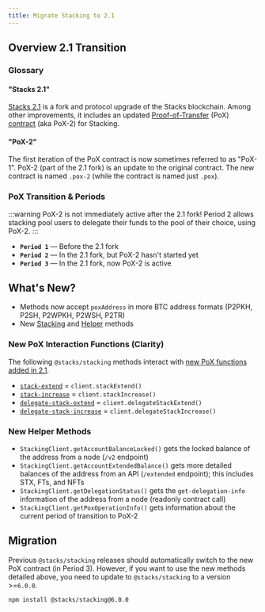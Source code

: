 ```yaml
---
title: Migrate Stacking to 2.1
---
```


## Overview 2.1 Transition

### Glossary

#### "Stacks 2.1"

[Stacks 2.1](https://stacks.org/stacks-21-what-to-expect) is a fork and protocol upgrade of the Stacks blockchain. Among other improvements, it includes an updated [Proof-of-Transfer](https://docs.stacks.co/docs/understand-stacks/proof-of-transfer) (PoX) [contract](https://docs.stacks.co/docs/noteworthy-contracts/stacking-contract) (aka PoX-2) for Stacking.

#### "PoX-2"

The first iteration of the PoX contract is now sometimes referred to as "PoX-1". PoX-2 (part of the 2.1 fork) is an update to the original contract. The new contract is named `.pox-2` (while the contract is named just `.pox`).

<!-- todo: maybe explain sip-015 periods in more detail -->
<!-- todo: add graphic -->

### PoX Transition & Periods

:::warning
PoX-2 is not immediately active after the 2.1 fork! Period 2 allows stacking pool users to delegate their funds to the pool of their choice, using PoX-2.
:::

- **`Period 1`** — Before the 2.1 fork
- **`Period 2`** — In the 2.1 fork, but PoX-2 hasn't started yet
- **`Period 3`** — In the 2.1 fork, now PoX-2 is active

## What's New?

- Methods now accept `poxAddress` in more BTC address formats (P2PKH, P2SH, P2WPKH, P2WSH, P2TR)
- New [Stacking](#new-pox-interaction-functions-clarity) and [Helper](#new-helper-methods) methods

### New PoX Interaction Functions (Clarity)

The following `@stacks/stacking` methods interact with [new PoX functions added in 2.1](https://github.com/stacksgov/sips/blob/feat/sip-015/sips/sip-015/sip-015-network-upgrade.md#new-method-stack-extend).

- [`stack-extend`](https://github.com/stacksgov/sips/blob/4ed252c11ade5569ab11a28d373b267f0e5499d4/sips/sip-015/sip-015-network-upgrade.md#new-method-stack-extend) = `client.stackExtend()`
- [`stack-increase`](https://github.com/stacksgov/sips/blob/4ed252c11ade5569ab11a28d373b267f0e5499d4/sips/sip-015/sip-015-network-upgrade.md#new-method-stack-increase) = `client.stackIncrease()`
- [`delegate-stack-extend`](https://github.com/stacksgov/sips/blob/4ed252c11ade5569ab11a28d373b267f0e5499d4/sips/sip-015/sip-015-network-upgrade.md#new-method-delegate-stack-extend) = `client.delegateStackExtend()`
- [`delegate-stack-increase`](https://github.com/stacksgov/sips/blob/4ed252c11ade5569ab11a28d373b267f0e5499d4/sips/sip-015/sip-015-network-upgrade.md#new-method-delegate-stack-increase) = `client.delegateStackIncrease()`

### New Helper Methods

<!-- todo: add links to api reference, once live -->

- `StackingClient.getAccountBalanceLocked()` gets the locked balance of the address from a node (`/v2` endpoint)
- `StackingClient.getAccountExtendedBalance()` gets more detailed balances of the address from an API (`/extended` endpoint); this includes STX, FTs, and NFTs
- `StackingClient.getDelegationStatus()` gets the `get-delegation-info` information of the address from a node (readonly contract call)
- `StackingClient.getPoxOperationInfo()` gets information about the current period of transition to PoX-2

## Migration

<!-- todo: version number is not fixated yet, might change -->

Previous `@stacks/stacking` releases should automatically switch to the new PoX contract (in Period 3).
However, if you want to use the new methods detailed above, you need to update to `@stacks/stacking` to a version >=`6.0.0`.

```
npm install @stacks/stacking@6.0.0
```

